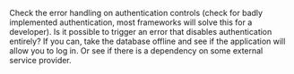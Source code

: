 Check the error handling on authentication controls (check for badly implemented authentication, most frameworks will solve this for a developer).
Is it possible to trigger an error that disables authentication entirely?
If you can, take the database offline and see if the application will allow you to log in. Or see if there is a dependency on some external service provider.
